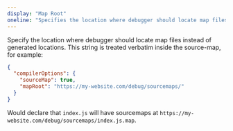 ```yaml
---
display: "Map Root"
oneline: "Specifies the location where debugger should locate map files instead of generated locations"
---
```


Specify the location where debugger should locate map files instead of generated locations.
This string is treated verbatim inside the source-map, for example:

```json tsconfig
{
  "compilerOptions": {
    "sourceMap": true,
    "mapRoot": "https://my-website.com/debug/sourcemaps/"
  }
}
```

Would declare that `index.js` will have sourcemaps at `https://my-website.com/debug/sourcemaps/index.js.map`.
